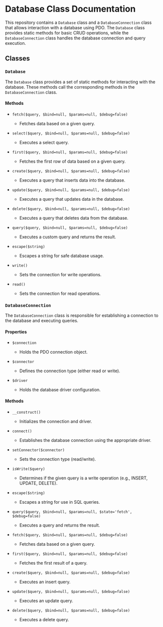 # Database Class Documentation

This repository contains a `Database` class and a `DatabaseConnection` class that allows interaction with a database using PDO. The `Database` class provides static methods for basic CRUD operations, while the `DatabaseConnection` class handles the database connection and query execution.

## Classes

### `Database`

The `Database` class provides a set of static methods for interacting with the database. These methods call the corresponding methods in the `DatabaseConnection` class.

#### Methods

- `fetch($query, $bind=null, $params=null, $debug=false)`
  - Fetches data based on a given query.
- `select($query, $bind=null, $params=null, $debug=false)`
  - Executes a select query.
- `first($query, $bind=null, $params=null, $debug=false)`

  - Fetches the first row of data based on a given query.

- `create($query, $bind=null, $params=null, $debug=false)`

  - Executes a query that inserts data into the database.

- `update($query, $bind=null, $params=null, $debug=false)`

  - Executes a query that updates data in the database.

- `delete($query, $bind=null, $params=null, $debug=false)`

  - Executes a query that deletes data from the database.

- `query($query, $bind=null, $params=null, $debug=false)`

  - Executes a custom query and returns the result.

- `escape($string)`

  - Escapes a string for safe database usage.

- `write()`

  - Sets the connection for write operations.

- `read()`
  - Sets the connection for read operations.

### `DatabaseConnection`

The `DatabaseConnection` class is responsible for establishing a connection to the database and executing queries.

#### Properties

- `$connection`

  - Holds the PDO connection object.

- `$connector`

  - Defines the connection type (either read or write).

- `$driver`
  - Holds the database driver configuration.

#### Methods

- `__construct()`

  - Initializes the connection and driver.

- `connect()`

  - Establishes the database connection using the appropriate driver.

- `setConnector($connector)`

  - Sets the connection type (read/write).

- `isWrite($query)`

  - Determines if the given query is a write operation (e.g., INSERT, UPDATE, DELETE).

- `escape($string)`

  - Escapes a string for use in SQL queries.

- `query($query, $bind=null, $params=null, $state='fetch', $debug=false)`

  - Executes a query and returns the result.

- `fetch($query, $bind=null, $params=null, $debug=false)`

  - Fetches data based on a given query.

- `first($query, $bind=null, $params=null, $debug=false)`

  - Fetches the first result of a query.

- `create($query, $bind=null, $params=null, $debug=false)`

  - Executes an insert query.

- `update($query, $bind=null, $params=null, $debug=false)`

  - Executes an update query.

- `delete($query, $bind=null, $params=null, $debug=false)`
  - Executes a delete query.
